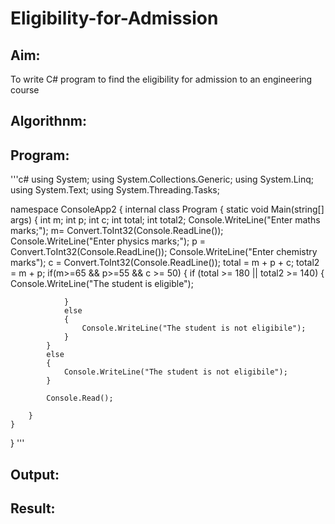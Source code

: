 # Eligibility-for-Admission

## Aim:
To write C# program to find the eligibility for admission to an engineering course

## Algorithnm:

## Program:
'''c#
using System;
using System.Collections.Generic;
using System.Linq;
using System.Text;
using System.Threading.Tasks;

namespace ConsoleApp2
{
    internal class Program
    {
        static void Main(string[] args)
        {
            int m;
            int p;
            int c;
            int total;
            int total2;
            Console.WriteLine("Enter maths marks;");
            m= Convert.ToInt32(Console.ReadLine());
            Console.WriteLine("Enter physics marks;");
            p = Convert.ToInt32(Console.ReadLine());
            Console.WriteLine("Enter chemistry marks");
            c = Convert.ToInt32(Console.ReadLine());
            total = m + p + c;
            total2 = m + p;
            if(m>=65 && p>=55 && c >= 50)
            {
                if (total >= 180 || total2 >= 140)
                {
                    Console.WriteLine("The student is eligible");

                }
                else
                {
                    Console.WriteLine("The student is not eligibile");
                }
            }
            else
            {
                Console.WriteLine("The student is not eligibile");
            }

            Console.Read();

        }
    }
}
'''


## Output:



## Result:
